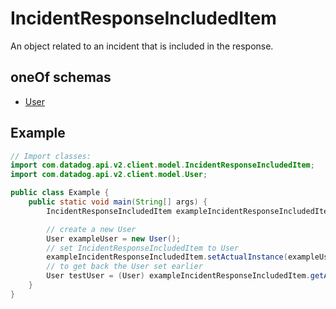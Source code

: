 # IncidentResponseIncludedItem

An object related to an incident that is included in the response.

## oneOf schemas

- [User](User.md)

## Example

```java
// Import classes:
import com.datadog.api.v2.client.model.IncidentResponseIncludedItem;
import com.datadog.api.v2.client.model.User;

public class Example {
    public static void main(String[] args) {
        IncidentResponseIncludedItem exampleIncidentResponseIncludedItem = new IncidentResponseIncludedItem();

        // create a new User
        User exampleUser = new User();
        // set IncidentResponseIncludedItem to User
        exampleIncidentResponseIncludedItem.setActualInstance(exampleUser);
        // to get back the User set earlier
        User testUser = (User) exampleIncidentResponseIncludedItem.getActualInstance();
    }
}
```
